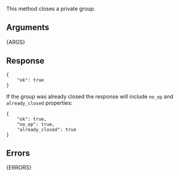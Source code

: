 This method closes a private group.


## Arguments

{ARGS}


## Response

	{
		"ok": true
	}

If the group was already closed the response will include `no_op` and
`already_closed` properties:


	{
		"ok": true,
		"no_op": true,
		"already_closed": true
	}


## Errors

{ERRORS}


